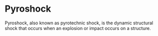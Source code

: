 # Pyroshock
Pyroshock, also known as pyrotechnic shock, is the dynamic structural shock that occurs when an explosion or impact occurs on a structure.
